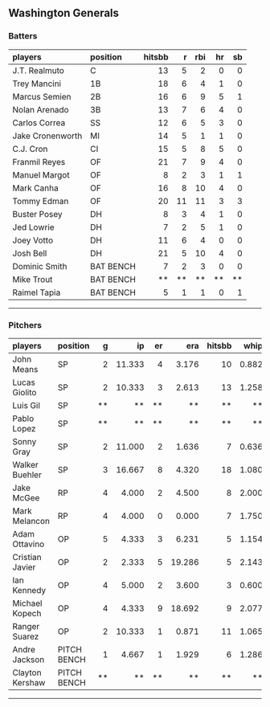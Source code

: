 ## Washington Generals

### Batters

 
|players          |position  | hitsbb|  r| rbi| hr| sb| 
|:----------------|:---------|------:|--:|---:|--:|--:| 
|J.T. Realmuto    |C         |     13|  5|   2|  0|  0| 
|Trey Mancini     |1B        |     18|  6|   4|  1|  0| 
|Marcus Semien    |2B        |     16|  6|   9|  5|  1| 
|Nolan Arenado    |3B        |     13|  7|   6|  4|  0| 
|Carlos Correa    |SS        |     12|  6|   5|  3|  0| 
|Jake Cronenworth |MI        |     14|  5|   1|  1|  0| 
|C.J. Cron        |CI        |     15|  5|   8|  5|  0| 
|Franmil Reyes    |OF        |     21|  7|   9|  4|  0| 
|Manuel Margot    |OF        |      8|  2|   3|  1|  1| 
|Mark Canha       |OF        |     16|  8|  10|  4|  0| 
|Tommy Edman      |OF        |     20| 11|  11|  3|  3| 
|Buster Posey     |DH        |      8|  3|   4|  1|  0| 
|Jed Lowrie       |DH        |      7|  2|   5|  1|  0| 
|Joey Votto       |DH        |     11|  6|   4|  0|  0| 
|Josh Bell        |DH        |     21|  5|  10|  4|  0| 
|Dominic Smith    |BAT BENCH |      7|  2|   3|  0|  0| 
|Mike Trout       |BAT BENCH |     **| **|  **| **| **| 
|Raimel Tapia     |BAT BENCH |      5|  1|   1|  0|  1| 

* * *

### Pitchers

 
|players         |position    |  g|     ip| er|    era| hitsbb|  whip| so|  w| sv| 
|:---------------|:-----------|--:|------:|--:|------:|------:|-----:|--:|--:|--:| 
|John Means      |SP          |  2| 11.333|  4|  3.176|     10| 0.882| 10|  0|  0| 
|Lucas Giolito   |SP          |  2| 10.333|  3|  2.613|     13| 1.258| 11|  0|  0| 
|Luis Gil        |SP          | **|     **| **|     **|     **|    **| **| **| **| 
|Pablo Lopez     |SP          | **|     **| **|     **|     **|    **| **| **| **| 
|Sonny Gray      |SP          |  2| 11.000|  2|  1.636|      7| 0.636|  9|  2|  0| 
|Walker Buehler  |SP          |  3| 16.667|  8|  4.320|     18| 1.080| 14|  0|  0| 
|Jake McGee      |RP          |  4|  4.000|  2|  4.500|      8| 2.000|  3|  0|  1| 
|Mark Melancon   |RP          |  4|  4.000|  0|  0.000|      7| 1.750|  6|  1|  2| 
|Adam Ottavino   |OP          |  5|  4.333|  3|  6.231|      5| 1.154|  8|  2|  3| 
|Cristian Javier |OP          |  2|  2.333|  5| 19.286|      5| 2.143|  3|  0|  0| 
|Ian Kennedy     |OP          |  4|  5.000|  2|  3.600|      3| 0.600|  8|  1|  2| 
|Michael Kopech  |OP          |  4|  4.333|  9| 18.692|      9| 2.077|  8|  1|  0| 
|Ranger Suarez   |OP          |  2| 10.333|  1|  0.871|     11| 1.065| 12|  1|  0| 
|Andre Jackson   |PITCH BENCH |  1|  4.667|  1|  1.929|      6| 1.286|  2|  0|  0| 
|Clayton Kershaw |PITCH BENCH | **|     **| **|     **|     **|    **| **| **| **| 


* * *



